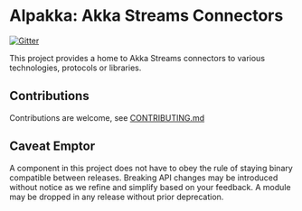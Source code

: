 Alpakka: Akka Streams Connectors
================================

[![Gitter](https://badges.gitter.im/Join%20Chat.svg)](https://gitter.im/akkadotnet/AkkaStreams)

This project provides a home to Akka Streams connectors to various technologies, protocols or libraries.

Contributions
-------------

Contributions are welcome, see [CONTRIBUTING.md](https://github.com/akkadotnet/akka.net/blob/dev/CONTRIBUTING.md)

Caveat Emptor
-------------

A component in this project does not have to obey the rule of staying binary compatible between releases. Breaking API changes may be introduced without notice as we refine and simplify based on your feedback. A module may be dropped in any release without prior deprecation.
